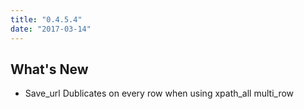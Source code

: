 ```yaml
---
title: "0.4.5.4"
date: "2017-03-14"
---
```


## What's New

- Save_url Dublicates on every row when using xpath_all multi_row